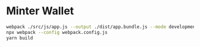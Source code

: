# Minter Wallet

```bash
webpack ./src/js/app.js --output ./dist/app.bundle.js --mode development
npx webpack --config webpack.config.js
yarn build

```